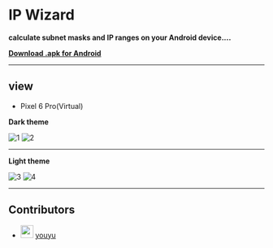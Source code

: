 # IP Wizard

**calculate subnet masks and IP ranges on your Android device....**

 <a href="https://drive.google.com/file/d/1pdjX-uNBWMVbCVGPXBlTcFoiGPi1sywL/view?usp=drive_link"> **Download .apk for Android** </a>

---

## view 
- Pixel 6 Pro(Virtual)

**Dark theme**

![1](https://github.com/Thisal-D/IP-Wizard/assets/93121062/d8ed70c9-6fcf-4824-9130-7abfee528111)     ![2](https://github.com/Thisal-D/IP-Wizard/assets/93121062/b83cdeda-15ec-493c-bbdb-4de48804809b)

---

**Light theme**

![3](https://github.com/Thisal-D/IP-Wizard/assets/93121062/6707b0ef-51d2-4c0d-8b80-e9272d584532)     ![4](https://github.com/Thisal-D/IP-Wizard/assets/93121062/a5d8f3c2-9a1f-48a5-a09c-1056c3908e33)

---

## Contributors

- [<img src="https://github.com/solidsman.png?size=25" width="25">](https://github.com/solidsman) [youyu](https://github.com/solidsman)
